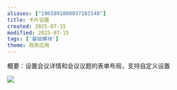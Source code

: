```yaml
---
aliases: ["1965891800037101548"]
title: 卡片设置
created: 2025-07-15
modified: 2025-07-15
tags: ['基础模块']
theme: 政务应用
---
```


概要：设置会议详情和会议议题的表单布局，支持自定义设置

![](5ef8d41a5d5dabb3c9aa0c4c601b2105.jpg)